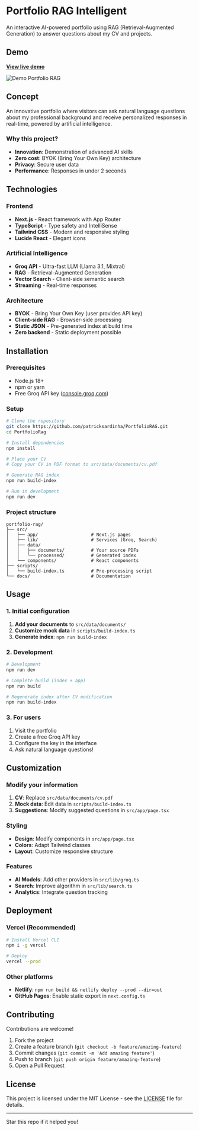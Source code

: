 # Portfolio RAG Intelligent

An interactive AI-powered portfolio using RAG (Retrieval-Augmented Generation) to answer questions about my CV and projects.

## Demo

**[View live demo](https://)**

![Demo Portfolio RAG](./docs/demo.gif)

## Concept

An innovative portfolio where visitors can ask natural language questions about my professional background and receive personalized responses in real-time, powered by artificial intelligence.

### Why this project?

- **Innovation**: Demonstration of advanced AI skills
- **Zero cost**: BYOK (Bring Your Own Key) architecture
- **Privacy**: Secure user data
- **Performance**: Responses in under 2 seconds

## Technologies

### Frontend
- **Next.js** - React framework with App Router
- **TypeScript** - Type safety and IntelliSense
- **Tailwind CSS** - Modern and responsive styling
- **Lucide React** - Elegant icons

### Artificial Intelligence
- **Groq API** - Ultra-fast LLM (Llama 3.1, Mixtral)
- **RAG** - Retrieval-Augmented Generation
- **Vector Search** - Client-side semantic search
- **Streaming** - Real-time responses

### Architecture
- **BYOK** - Bring Your Own Key (user provides API key)
- **Client-side RAG** - Browser-side processing
- **Static JSON** - Pre-generated index at build time
- **Zero backend** - Static deployment possible

## Installation

### Prerequisites

- Node.js 18+ 
- npm or yarn
- Free Groq API key ([console.groq.com](https://console.groq.com))

### Setup

```bash
# Clone the repository
git clone https://github.com/patricksardinha/PortfolioRAG.git
cd PortfolioRag

# Install dependencies
npm install

# Place your CV
# Copy your CV in PDF format to src/data/documents/cv.pdf

# Generate RAG index
npm run build-index

# Run in development
npm run dev
```

### Project structure

```
portfolio-rag/
├── src/
│   ├── app/                    # Next.js pages
│   ├── lib/                    # Services (Groq, Search)
│   ├── data/
│   │   ├── documents/          # Your source PDFs
│   │   └── processed/          # Generated index
│   └── components/             # React components
├── scripts/
│   └── build-index.ts          # Pre-processing script
└── docs/                       # Documentation
```

## Usage

### 1. Initial configuration

1. **Add your documents** to `src/data/documents/`
2. **Customize mock data** in `scripts/build-index.ts`
3. **Generate index**: `npm run build-index`

### 2. Development

```bash
# Development
npm run dev

# Complete build (index + app)
npm run build

# Regenerate index after CV modification
npm run build-index
```

### 3. For users

1. Visit the portfolio
2. Create a free Groq API key
3. Configure the key in the interface
4. Ask natural language questions!

## Customization

### Modify your information

1. **CV**: Replace `src/data/documents/cv.pdf`
2. **Mock data**: Edit data in `scripts/build-index.ts`
3. **Suggestions**: Modify suggested questions in `src/app/page.tsx`

### Styling

- **Design**: Modify components in `src/app/page.tsx`
- **Colors**: Adapt Tailwind classes
- **Layout**: Customize responsive structure

### Features

- **AI Models**: Add other providers in `src/lib/groq.ts`
- **Search**: Improve algorithm in `src/lib/search.ts`
- **Analytics**: Integrate question tracking

## Deployment

### Vercel (Recommended)

```bash
# Install Vercel CLI
npm i -g vercel

# Deploy
vercel --prod
```

### Other platforms

- **Netlify**: `npm run build && netlify deploy --prod --dir=out`
- **GitHub Pages**: Enable static export in `next.config.ts`

## Contributing

Contributions are welcome! 

1. Fork the project
2. Create a feature branch (`git checkout -b feature/amazing-feature`)
3. Commit changes (`git commit -m 'Add amazing feature'`)
4. Push to branch (`git push origin feature/amazing-feature`)
5. Open a Pull Request

## License

This project is licensed under the MIT License - see the [LICENSE](LICENSE) file for details.

---

Star this repo if it helped you!